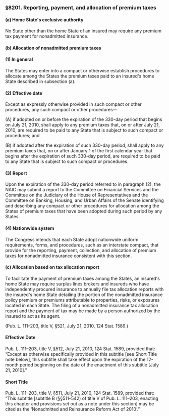### §8201. Reporting, payment, and allocation of premium taxes ###

#### (a) Home State's exclusive authority ####

No State other than the home State of an insured may require any premium tax payment for nonadmitted insurance.

#### (b) Allocation of nonadmitted premium taxes ####

#### (1) In general ####

The States may enter into a compact or otherwise establish procedures to allocate among the States the premium taxes paid to an insured's home State described in subsection (a).

#### (2) Effective date ####

Except as expressly otherwise provided in such compact or other procedures, any such compact or other procedures—

(A) if adopted on or before the expiration of the 330-day period that begins on July 21, 2010, shall apply to any premium taxes that, on or after July 21, 2010, are required to be paid to any State that is subject to such compact or procedures; and

(B) if adopted after the expiration of such 330-day period, shall apply to any premium taxes that, on or after January 1 of the first calendar year that begins after the expiration of such 330-day period, are required to be paid to any State that is subject to such compact or procedures.

#### (3) Report ####

Upon the expiration of the 330-day period referred to in paragraph (2), the NAIC may submit a report to the Committee on Financial Services and the Committee on the Judiciary of the House of Representatives and the Committee on Banking, Housing, and Urban Affairs of the Senate identifying and describing any compact or other procedures for allocation among the States of premium taxes that have been adopted during such period by any States.

#### (4) Nationwide system ####

The Congress intends that each State adopt nationwide uniform requirements, forms, and procedures, such as an interstate compact, that provide for the reporting, payment, collection, and allocation of premium taxes for nonadmitted insurance consistent with this section.

#### (c) Allocation based on tax allocation report ####

To facilitate the payment of premium taxes among the States, an insured's home State may require surplus lines brokers and insureds who have independently procured insurance to annually file tax allocation reports with the insured's home State detailing the portion of the nonadmitted insurance policy premium or premiums attributable to properties, risks, or exposures located in each State. The filing of a nonadmitted insurance tax allocation report and the payment of tax may be made by a person authorized by the insured to act as its agent.

(Pub. L. 111–203, title V, §521, July 21, 2010, 124 Stat. 1589.)

#### Effective Date ####

Pub. L. 111–203, title V, §512, July 21, 2010, 124 Stat. 1589, provided that: “Except as otherwise specifically provided in this subtitle [see Short Title note below], this subtitle shall take effect upon the expiration of the 12-month period beginning on the date of the enactment of this subtitle [July 21, 2010].”

#### Short Title ####

Pub. L. 111–203, title V, §511, July 21, 2010, 124 Stat. 1589, provided that: “This subtitle [subtitle B (§§511–542) of title V of Pub. L. 111–203, enacting this chapter and provisions set out as a note under this section] may be cited as the ‘Nonadmitted and Reinsurance Reform Act of 2010’.”